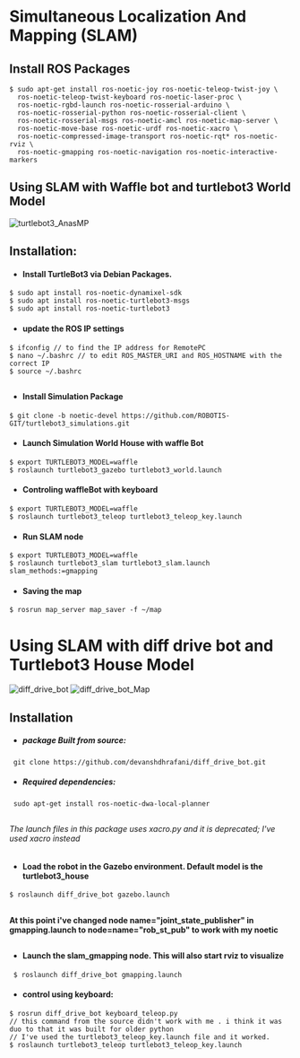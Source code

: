 # Simultaneous Localization And Mapping (SLAM)
## Install  ROS Packages
````
$ sudo apt-get install ros-noetic-joy ros-noetic-teleop-twist-joy \
  ros-noetic-teleop-twist-keyboard ros-noetic-laser-proc \
  ros-noetic-rgbd-launch ros-noetic-rosserial-arduino \
  ros-noetic-rosserial-python ros-noetic-rosserial-client \
  ros-noetic-rosserial-msgs ros-noetic-amcl ros-noetic-map-server \
  ros-noetic-move-base ros-noetic-urdf ros-noetic-xacro \
  ros-noetic-compressed-image-transport ros-noetic-rqt* ros-noetic-rviz \
  ros-noetic-gmapping ros-noetic-navigation ros-noetic-interactive-markers
````
## Using SLAM with Waffle bot  and  turtlebot3 World Model
![turtlebot3_AnasMP](https://user-images.githubusercontent.com/49666154/124042206-00580600-da11-11eb-9c5a-5ddc1655254b.png)


## Installation: 
>


- #### Install TurtleBot3 via Debian Packages.
````
$ sudo apt install ros-noetic-dynamixel-sdk
$ sudo apt install ros-noetic-turtlebot3-msgs
$ sudo apt install ros-noetic-turtlebot3
````
- #### update the ROS IP settings
 ```` 
 $ ifconfig // to find the IP address for RemotePC
 $ nano ~/.bashrc // to edit ROS_MASTER_URI and ROS_HOSTNAME with the correct IP
 $ source ~/.bashrc
````
##
-  #### Install Simulation Package
 ````
$ git clone -b noetic-devel https://github.com/ROBOTIS-GIT/turtlebot3_simulations.git

````
- #### Launch Simulation World House with waffle Bot 
 ````
$ export TURTLEBOT3_MODEL=waffle
$ roslaunch turtlebot3_gazebo turtlebot3_world.launch
 ````
 - #### Controling waffleBot with keyboard
 ````
 $ export TURTLEBOT3_MODEL=waffle
 $ roslaunch turtlebot3_teleop turtlebot3_teleop_key.launch
 ````
 - #### Run SLAM node
 ````
$ export TURTLEBOT3_MODEL=waffle
$ roslaunch turtlebot3_slam turtlebot3_slam.launch slam_methods:=gmapping

 ````
 - #### Saving the map 
 ````
 $ rosrun map_server map_saver -f ~/map
 ````

# Using SLAM with diff drive bot and Turtlebot3 House Model

![diff_drive_bot](https://user-images.githubusercontent.com/49666154/124212448-a7af6880-daf7-11eb-9d30-c1059a1e7984.png)
![diff_drive_bot_Map](https://user-images.githubusercontent.com/49666154/124212452-a8e09580-daf7-11eb-9aff-4865f1219975.png)

## Installation 
- ##### package Built from source:
```` git clone https://github.com/devanshdhrafani/diff_drive_bot.git````
- ##### Required dependencies:
```` sudo apt-get install ros-noetic-dwa-local-planner````
 ##
###### The launch files in this package uses xacro.py and it is deprecated; I've used xacro instead 
##
- #### Load the robot in the Gazebo environment. Default model is the turtlebot3_house
````$ roslaunch diff_drive_bot gazebo.launch```` 
##
 #### At this point i've changed node name="joint_state_publisher" in gmapping.launch to  node=name="rob_st_pub" to work with my noetic 
##
- #### Launch the slam_gmapping node. This will also start rviz to visualize
```` $ roslaunch diff_drive_bot gmapping.launch````
- #### control using keyboard: 
````
$ rosrun diff_drive_bot keyboard_teleop.py
// this command from the source didn't work with me . i think it was duo to that it was built for older python
// I've used the turtlebot3_teleop_key.launch file and it worked.
$ roslaunch turtlebot3_teleop turtlebot3_teleop_key.launch

````


